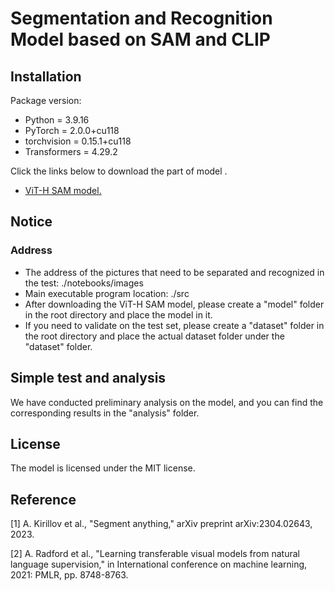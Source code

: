 # Segmentation and Recognition Model based on SAM and CLIP



## Installation

Package version:

- Python = 3.9.16
- PyTorch = 2.0.0+cu118
- torchvision = 0.15.1+cu118
- Transformers = 4.29.2

Click the links below to download the part of model .

- [ViT-H SAM model.](https://dl.fbaipublicfiles.com/segment_anything/sam_vit_h_4b8939.pth)



## Notice

### Address

- The address of the pictures that need to be separated and recognized in the test: ./notebooks/images
- Main executable program location: ./src
- After downloading the ViT-H SAM model, please create a "model" folder in the root directory and place the model in it.
- If you need to validate on the test set, please create a "dataset" folder in the root directory and place the actual dataset folder under the "dataset" folder.



## Simple test and analysis

We have conducted preliminary analysis on the model, and you can find the corresponding results in the "analysis" folder. 



## License

The model is licensed under the MIT license.



## Reference

[1] A. Kirillov et al., "Segment anything," arXiv preprint arXiv:2304.02643, 2023.

[2] A. Radford et al., "Learning transferable visual models from natural language supervision," in International conference on machine learning, 2021: PMLR, pp. 8748-8763. 